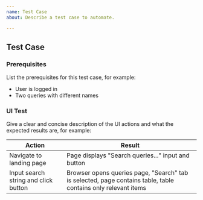 ```yaml
---
name: Test Case
about: Describe a test case to automate.

---
```


## Test Case

### Prerequisites

List the prerequisites for this test case, for example:

- User is logged in
- Two queries with different names

### UI Test

Give a clear and concise description of the UI actions and what the expected
results are, for example:

Action | Result
------------ | -------------
Navigate to landing page | Page displays "Search queries..." input and button
Input search string and click button | Browser opens queries page, "Search" tab is selected, page contains table, table contains only relevant items
